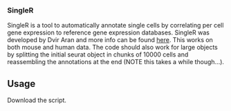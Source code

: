 ### SingleR

SingleR is a tool to automatically annotate single cells by correlating per cell gene expression to reference gene expression databases. SingleR was developed by Dvir Aran and more info can be found [here](https://github.com/dviraran/SingleR). This works on both mouse and human data. The code should also work for large objects by splitting the initial seurat object in chunks of 10000 cells and reassembling the annotations at the end (NOTE this takes a while though...).


## Usage

Download the script.
